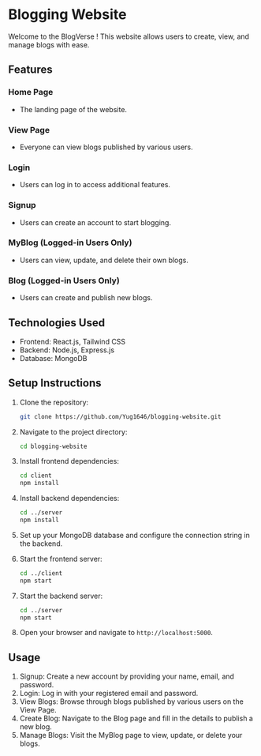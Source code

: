 # Blogging Website

Welcome to the BlogVerse ! This website allows users to create, view, and manage blogs with ease.

## Features

### Home Page
- The landing page of the website.

### View Page
- Everyone can view blogs published by various users.

### Login
- Users can log in to access additional features.

### Signup
- Users can create an account to start blogging.

### MyBlog (Logged-in Users Only)
- Users can view, update, and delete their own blogs.

### Blog (Logged-in Users Only)
- Users can create and publish new blogs.

## Technologies Used

- Frontend: React.js, Tailwind CSS
- Backend: Node.js, Express.js
- Database: MongoDB

## Setup Instructions

1. Clone the repository:
    ```bash
    git clone https://github.com/Yug1646/blogging-website.git
    ```

2. Navigate to the project directory:
    ```bash
    cd blogging-website
    ```

3. Install frontend dependencies:
    ```bash
    cd client
    npm install
    ```

4. Install backend dependencies:
    ```bash
    cd ../server
    npm install
    ```

5. Set up your MongoDB database and configure the connection string in the backend.

6. Start the frontend server:
    ```bash
    cd ../client
    npm start
    ```

7. Start the backend server:
    ```bash
    cd ../server
    npm start
    ```

8. Open your browser and navigate to `http://localhost:5000`.

## Usage

1. Signup: Create a new account by providing your name, email, and password.
2. Login: Log in with your registered email and password.
3. View Blogs: Browse through blogs published by various users on the View Page.
4. Create Blog: Navigate to the Blog page and fill in the details to publish a new blog.
5. Manage Blogs: Visit the MyBlog page to view, update, or delete your blogs.

